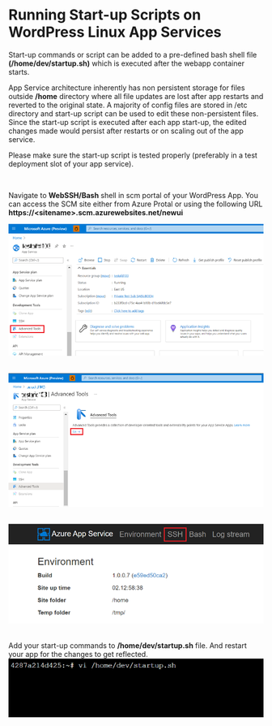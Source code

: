 # Running Start-up Scripts on WordPress Linux App Services

Start-up commands or script can be added to a pre-defined bash shell file **(/home/dev/startup.sh)** which is executed after the webapp container starts.

App Service architecture inherently has non persistent storage for files outside **/home** directory where all file updates are lost after app restarts and reverted to the original state. A majority of config files are stored in /etc directory and start-up script can be used to edit these non-persistent files. Since the start-up script is executed after each app start-up, the edited changes made would persist after restarts or on scaling out of the app service.

Please make sure the start-up script is tested properly (preferably in a test deployment slot of your app service).

<br>

Navigate to **WebSSH/Bash** shell in scm portal of your WordPress App. You can access the SCM site either from Azure Protal or using the following URL **https://\<sitename\>.scm.azurewebsites.net/newui**

<kbd><img src="./media/post_startup_script_1.png" width="700" /></kbd><br>
<br>

<kbd><img src="./media/post_startup_script_2.png" width="700" /></kbd><br>
<br>

<kbd><img src="./media/post_startup_script_3.png" width="700" /></kbd><br>
<br>

Add your start-up commands to **/home/dev/startup.sh** file. And restart your app for the changes to get reflected.
<kbd><img src="./media/post_startup_script_4.png" width="700" /></kbd><br>

